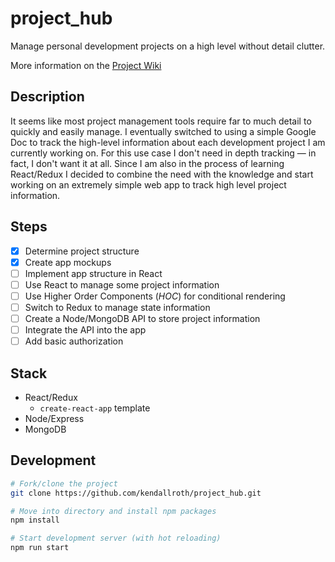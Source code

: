 # project_hub
Manage personal development projects on a high level without detail clutter.

More information on the [Project Wiki](https://github.com/kendallroth/project_hub/wiki)

## Description
It seems like most project management tools require far to much detail to quickly and easily manage. I eventually switched to using a simple Google Doc to track the high-level information about each development project I am currently working on. For this use case I don't need in depth tracking &mdash; in fact, I don't want it at all. Since I am also in the process of learning React/Redux I decided to combine the need with the knowledge and start working on an extremely simple web app to track high level project information.

## Steps
- [x] Determine project structure
- [x] Create app mockups
- [ ] Implement app structure in React
- [ ] Use React to manage some project information
- [ ] Use Higher Order Components (_HOC_) for conditional rendering
- [ ] Switch to Redux to manage state information
- [ ] Create a Node/MongoDB API to store project information
- [ ] Integrate the API into the app
- [ ] Add basic authorization

## Stack
- React/Redux
  - `create-react-app` template
- Node/Express
- MongoDB

## Development

```bash
# Fork/clone the project
git clone https://github.com/kendallroth/project_hub.git

# Move into directory and install npm packages
npm install

# Start development server (with hot reloading)
npm run start
```
